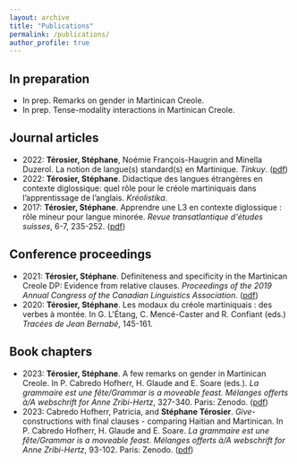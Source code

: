```yaml
---
layout: archive
title: "Publications"
permalink: /publications/
author_profile: true
---
```


## In preparation
- In prep. Remarks on gender in Martinican Creole.
- In prep. Tense-modality interactions in Martinican Creole.

## Journal articles
- 2022: **Térosier, Stéphane**, Noémie François-Haugrin and Minella Duzerol. La notion de langue(s) standard(s) en Martinique. *Tinkuy*. ([pdf](https://llm.umontreal.ca/public/FAS/llm/Documents/2-Recherche/Tinkuy_No_27.pdf))
- 2022: **Térosier, Stéphane**. Didactique des langues étrangères en contexte diglossique: quel rôle pour le créole martiniquais dans l’apprentissage de l’anglais. *Kréolistika*.
- 2017: **Térosier, Stéphane**. Apprendre une L3 en contexte diglossique : rôle mineur pour langue minorée. _Revue transatlantique d'études suisses_, 6-7, 235-252. ([pdf](https://llm.umontreal.ca/public/FAS/llm/Documents/2-Recherche/RTES-6-7.pdf#page=235))

## Conference proceedings
- 2021: **Térosier, Stéphane**. Definiteness and specificity in the Martinican Creole DP: Evidence from relative clauses. _Proceedings of the 2019 Annual Congress of the Canadian Linguistics Association_. ([pdf](https://cla-acl.ca/pdfs/actes-2019/Terosier-CLA-2019.pdf))
- 2020: **Térosier, Stéphane**. Les modaux du créole martiniquais : des verbes à montée. In G. L'Étang, C. Mencé-Caster and R. Confiant (eds.) _Tracées de Jean Bernabé_, 145-161.

## Book chapters
- 2023: **Térosier, Stéphane**. A few remarks on gender in Martinican Creole. In P. Cabredo Hofherr, H. Glaude and E. Soare (eds.). *La grammaire est une fête/Grammar is a moveable feast. Mélanges offerts à/A webschrift for Anne Zribi-Hertz*, 327-340. Paris: Zenodo. ([pdf](https://github.com/sterosier/sterosier.github.io/blob/9fcfe0595e95223912c9482fa0a7ca7bdf5105d3/files/Te%CC%81rosier-2023-gender%20in%20MC.pdf))
- 2023: Cabredo Hofherr, Patricia, and **Stéphane Térosier**. *Give*-constructions with final clauses - comparing Haitian and Martinican. In P. Cabredo Hofherr, H. Glaude and E. Soare. *La grammaire est une fête/Grammar is a moveable feast. Mélanges offerts à/A webschrift for Anne Zribi-Hertz*, 93-102. Paris: Zenodo. ([pdf](https://github.com/sterosier/sterosier.github.io/blob/9fcfe0595e95223912c9482fa0a7ca7bdf5105d3/files/Cabredo%20Hofherr%20and%20Te%CC%81rosier-2023-give%20HC%20MC.pdf))
